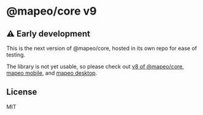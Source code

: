 # @mapeo/core v9

## ⚠️ Early development
This is the next version of @mapeo/core, hosted in its own repo for ease of testing.

The library is not yet usable, so please check out [v8 of @mapeo/core](https://github.com/digidem/mapeo-core), [mapeo mobile](https://github.com/digidem/mapeo-mobile), and [mapeo desktop](https://github.com/digidem/mapeo-desktop).

## License

MIT
